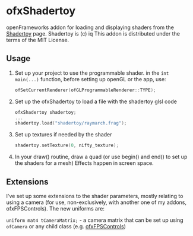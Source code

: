 # ofxShadertoy

openFrameworks addon for loading and displaying shaders from the [Shadertoy](https://www.shadertoy.com) page.
Shadertoy is (c) iq
This addon is distributed under the terms of the MIT License.

## Usage

1. Set up your project to use the programmable shader.
   in the `int main(...)` function, before setting up openGL or the app, use:
   ```c++
   ofSetCurrentRenderer(ofGLProgrammableRenderer::TYPE);
   ```

2. Set up the ofxShadertoy to load a file with the shadertoy glsl code
   ```c++
   ofxShadertoy shadertoy;
   ...
   shadertoy.load("shadertoy/raymarch.frag");
   ```

3. Set up textures if needed by the shader
   ```c++
   shadertoy.setTexture(0, nifty_texture);
   ```

4. In your draw() routine, draw a quad (or use begin() and end() to set up the shaders for a mesh)
   Effects happen in screen space.

## Extensions

I've set up some extensions to the shader parameters, mostly relating to using a camera (for use, non-exclusively, with another one of my addons, ofxFPSControls). The new uniforms are:

`uniform mat4 tCameraMatrix;` - a camera matrix that can be set up using `ofCamera` or any child class (e.g. [ofxFPSControls](https://github.com/tiagosr/ofxFPSControls))
